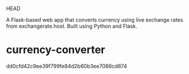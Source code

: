  HEAD


A Flask-based web app that converts currency using live exchange rates from exchangerate.host.
Built using Python and Flask.

# currency-converter
 dd0cfd42c9ee39f799fe84d2b60b3ee7086cd874
